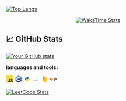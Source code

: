 [![Top Langs](https://github-readme-stats.vercel.app/api/top-langs/?username=mfab9&layout=compact&theme=aura)](https://github.com/yourusername)
<div align="center">
  <a href="https://wakatime.com/@Brhys9">
    <img src="https://github-readme-stats.vercel.app/api/wakatime?username=Brhys9&theme=aura"alt="WakaTime Stats">
  </a>
</div>

## 📈 GitHub Stats
[![Your GitHub stats](https://github-readme-stats.vercel.app/api?username=mfab9&show_icons=true&theme=ambient_gradient)](https://github.com/mfab9)

**languages and tools:**  

<code><img height="20" src="https://raw.githubusercontent.com/github/explore/80688e429a7d4ef2fca1e82350fe8e3517d3494d/topics/javascript/javascript.png"></code>
<code><img height="20" src="https://raw.githubusercontent.com/github/explore/80688e429a7d4ef2fca1e82350fe8e3517d3494d/topics/cpp/cpp.png"></code>
<code><img height="20" src="https://raw.githubusercontent.com/github/explore/80688e429a7d4ef2fca1e82350fe8e3517d3494d/topics/python/python.png"></code>
<code><img height="20" src="https://raw.githubusercontent.com/github/explore/80688e429a7d4ef2fca1e82350fe8e3517d3494d/topics/mysql/mysql.png"></code>
<code><img height="20" src="https://raw.githubusercontent.com/github/explore/80688e429a7d4ef2fca1e82350fe8e3517d3494d/topics/firebase/firebase.png"></code>
<code><img height="20" src="https://raw.githubusercontent.com/github/explore/80688e429a7d4ef2fca1e82350fe8e3517d3494d/topics/git/git.png"></code>

[![LeetCode Stats](https://leetcard.jacoblin.cool/mfab9?theme=unicorn&extension=activity)](https://leetcard.jacoblin.cool/Brhys9?theme=unicorn&extension=activity)
